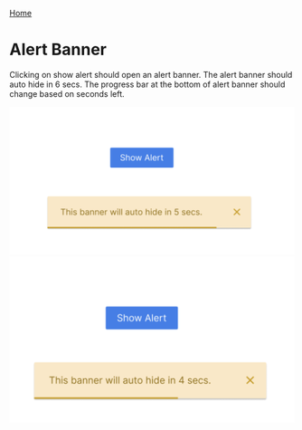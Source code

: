 [Home](../../README.md)

# Alert Banner

Clicking on show alert should open an alert banner. The alert banner should auto hide in 6 secs. The progress bar at the bottom of alert banner should change based on seconds left.

![alt text](../../public/images/alertBannerProblem-1.png)
![alt text](../../public/images/alertBannerProblem-2.png)